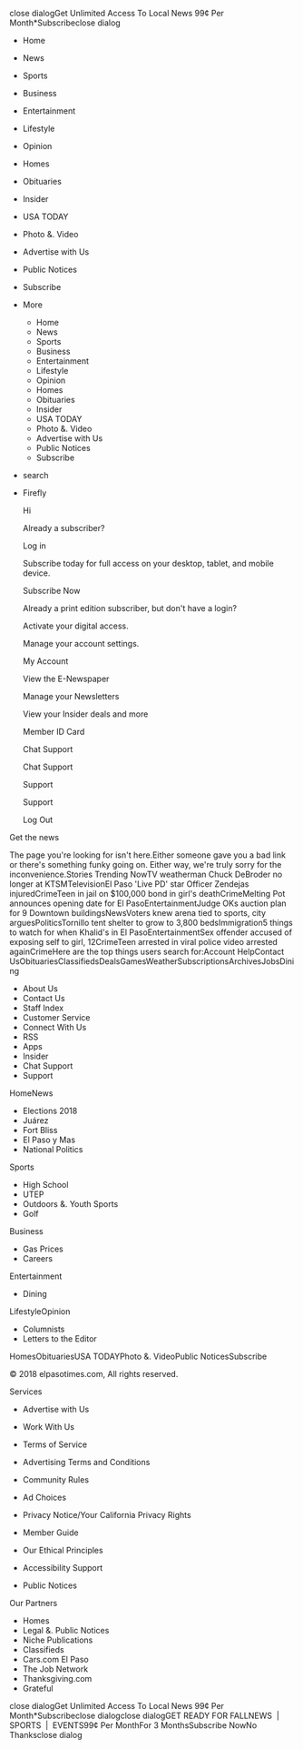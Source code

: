 close dialogGet Unlimited Access To Local News 99¢ Per Month\*Subscribeclose dialog

*   Home
*   News
*   Sports
*   Business
*   Entertainment
*   Lifestyle
*   Opinion
*   Homes
*   Obituaries
*   Insider
*   USA TODAY
*   Photo &. Video
*   Advertise with Us
*   Public Notices
*   Subscribe
*   More
    *   Home
    *   News
    *   Sports
    *   Business
    *   Entertainment
    *   Lifestyle
    *   Opinion
    *   Homes
    *   Obituaries
    *   Insider
    *   USA TODAY
    *   Photo &. Video
    *   Advertise with Us
    *   Public Notices
    *   Subscribe

*   search
*   Firefly
    
    Hi
    
    Already a subscriber?
    
    Log in
    
    Subscribe today for full access on your desktop, tablet, and mobile device.
    
    Subscribe Now
    
    Already a print edition subscriber, but don't have a login?
    
    Activate your digital access.
    
    Manage your account settings.
    
    My Account
    
    View the E-Newspaper
    
    Manage your Newsletters
    
    View your Insider deals and more
    
    Member ID Card
    
    Chat Support
    
    Chat Support
    
    Support
    
    Support
    
    Log Out
    

Get the news

The page you're looking for isn't here.Either someone gave you a bad link or there's something funky going on. Either way, we're truly sorry for the inconvenience.Stories Trending NowTV weatherman Chuck DeBroder no longer at KTSMTelevisionEl Paso 'Live PD' star Officer Zendejas injuredCrimeTeen in jail on $100,000 bond in girl's deathCrimeMelting Pot announces opening date for El PasoEntertainmentJudge OKs auction plan for 9 Downtown buildingsNewsVoters knew arena tied to sports, city arguesPoliticsTornillo tent shelter to grow to 3,800 bedsImmigration5 things to watch for when Khalid's in El PasoEntertainmentSex offender accused of exposing self to girl, 12CrimeTeen arrested in viral police video arrested againCrimeHere are the top things users search for:Account HelpContact UsObituariesClassifiedsDealsGamesWeatherSubscriptionsArchivesJobsDining

*   About Us
*   Contact Us
*   Staff Index
*   Customer Service
*   Connect With Us
*   RSS
*   Apps
*   Insider
*   Chat Support
*   Support

HomeNews

*   Elections 2018
*   Juárez
*   Fort Bliss
*   El Paso y Mas
*   National Politics

Sports

*   High School
*   UTEP
*   Outdoors &. Youth Sports
*   Golf

Business

*   Gas Prices
*   Careers

Entertainment

*   Dining

LifestyleOpinion

*   Columnists
*   Letters to the Editor

HomesObituariesUSA TODAYPhoto &. VideoPublic NoticesSubscribe

© 2018 elpasotimes.com, All rights reserved.

Services

*   Advertise with Us
*   Work With Us
*   Terms of Service
*   Advertising Terms and Conditions
*   Community Rules
*   Ad Choices
*   Privacy Notice/Your California Privacy Rights
*   Member Guide
*   Our Ethical Principles
*   Accessibility Support

*   Public Notices

Our Partners

*   Homes
*   Legal &. Public Notices
*   Niche Publications
*   Classifieds
*   Cars.com El Paso
*   The Job Network
*   Thanksgiving.com
*   Grateful

close dialogGet Unlimited Access To Local News 99¢ Per Month\*Subscribeclose dialogclose dialogGET READY FOR FALLNEWS  |  SPORTS  |  EVENTS99¢ Per MonthFor 3 MonthsSubscribe NowNo Thanksclose dialog